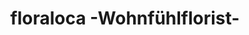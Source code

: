 ---
title: "floraloca -Wohnfühlflorist-"
url: /schalksmuehle/floraloca-wohnfuehlflorist/
shop: Blumen
---